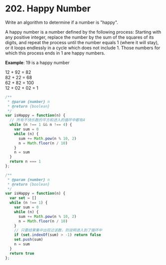 # 202. Happy Number

Write an algorithm to determine if a number is "happy".

A happy number is a number defined by the following process: Starting with any positive integer, replace the number by the sum of the squares of its digits, and repeat the process until the number equals 1 (where it will stay), or it loops endlessly in a cycle which does not include 1. Those numbers for which this process ends in 1 are happy numbers.

**Example**: 19 is a happy number

12 + 92 = 82  
82 + 22 = 68  
62 + 82 = 100  
12 + 02 + 02 = 1  


```javascript
/**
 * @param {number} n
 * @return {boolean}
 */
var isHappy = function(n) {
  // 所有不快乐数的平方和进入的循环中都有4
  while (n !== 1 && n !== 4) {
    var sum = 0
    while (n) {
      sum += Math.pow(n % 10, 2)
      n = Math.floor(n / 10)
    }
    n = sum
  }
  return n === 1
};
```

```javascript
/**
 * @param {number} n
 * @return {boolean}
 */
var isHappy = function(n) {
  var set = []
  while (n !== 1) {
    var sum = 0
    while (n) {
      sum += Math.pow(n % 10, 2)
      n = Math.floor(n / 10)
    }
    // 只要结果集中出现过该数，则说明进入到了循环中
    if (set.indexOf(sum) > -1) return false
    set.push(sum)
    n = sum
  }
  return true
};
```
